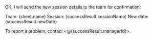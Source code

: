 OK, I will send the new session details to the team for confirmation:

Team: {sheet.name}
Session: {successResult.sessionName}
New date: {successResult.newDate}

To report a problem, contact <@{successResult.managerId}>.